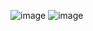 ![image](https://github.com/bo-gyeong/Algo/assets/58285947/1a4175d2-63e5-4790-8ef5-475aa168d448)
![image](https://github.com/bo-gyeong/Algo/assets/58285947/7ba2549a-a713-4352-94cf-11745aded3c8)
